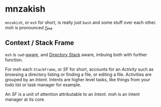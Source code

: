 # mnzakish
`mnzakish`, or `msh` for short, is really just `bash` and some stuff over each other. _msh_ is pronounced مِشّْ

## Context / Stack Frame

`msh` is `cwd`-<abbr title="Current Working Directory">aware</abbr>, and <a
href="http://www.gnu.org/software/bash/manual/html_node/The-Directory-Stack.html#The-Directory-Stack">Directory Stack</a> aware, imbuing both with further function.

For _msh_ each `StackFrame`, or _SF_ for short, accounts for an _Activity_ such as browsing a directory listing or finding a file, or editing a file. Activities are grouped by an _Intent_. Intents are higher level tasks, like things from your todo list or task manager for example.

An _SF_ is a unit of attention attributable to an _Intent_. _msh_ is an intent manager at its core.



